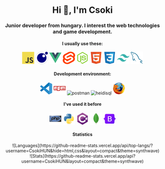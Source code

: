 <h1 align="center">Hi 👋, I'm Csoki</h1>
<h3 align="center">
    Junior developer from hungary. I interest the web technologies and game development.
</h3>

<h4 align="center">I usually use these: </h4>
<p align="center">
<img src="https://raw.githubusercontent.com/devicons/devicon/master/icons/javascript/javascript-original.svg" alt="javascript" width="40" height="40"/>
<img src="https://raw.githubusercontent.com/devicons/devicon/master/icons/lua/lua-original.svg" alt="lua" width="40" height="40"/>
<img src="https://raw.githubusercontent.com/devicons/devicon/master/icons/vuejs/vuejs-original.svg" alt="vue" width="40" height="40"/>
<img src="https://raw.githubusercontent.com/devicons/devicon/master/icons/svelte/svelte-original.svg" alt="vue" width="40" height="40"/>
<img src="https://raw.githubusercontent.com/devicons/devicon/master/icons/nodejs/nodejs-original.svg" alt="node" width="40" height="40"/>
<img src="https://raw.githubusercontent.com/devicons/devicon/master/icons/html5/html5-original.svg" alt="html5" width="40" height="40"/>
<img src="https://raw.githubusercontent.com/devicons/devicon/master/icons/css3/css3-original.svg" alt="css3" width="40" height="40"/>
<img src="https://raw.githubusercontent.com/devicons/devicon/master/icons/tailwindcss/tailwindcss-plain.svg" alt="mysql" width="40" height="40"/>
<img src="https://raw.githubusercontent.com/devicons/devicon/master/icons/mysql/mysql-original.svg" alt="mysql" width="40" height="40"/>
</p>
<h4 align="center">Development environment:</h4>
<p align="center">
<img src="https://raw.githubusercontent.com/devicons/devicon/master/icons/vscode/vscode-original.svg" alt="vscode" width="40" height="40"/>
<img src="https://raw.githubusercontent.com/devicons/devicon/master/icons/npm/npm-original-wordmark.svg" alt="npm" width="40" height="40"/>
<img src="https://www.vectorlogo.zone/logos/getpostman/getpostman-icon.svg" alt="postman" width="40" height="40"/>
<img src="https://upload.wikimedia.org/wikipedia/commons/3/32/HeidiSQL_logo_image.png" alt="heidisql" width="40" height="40"/>
<img src="https://raw.githubusercontent.com/devicons/devicon/master/icons/firefox/firefox-original.svg" alt="firefox" width="40" height="40"/>
</p>
<h4 align="center">I've used it before</h4>
<p align="center">
<img src="https://raw.githubusercontent.com/devicons/devicon/master/icons/php/php-original.svg" alt="php" width="40" height="40"/>
<img src="https://raw.githubusercontent.com/devicons/devicon/master/icons/python/python-original.svg" alt="python" width="40" height="40"/>
<img src="https://raw.githubusercontent.com/devicons/devicon/master/icons/csharp/csharp-original.svg" alt="csharp" width="40" height="40"/>
<img src="https://raw.githubusercontent.com/devicons/devicon/master/icons/mongodb/mongodb-original.svg" alt="mongodb" width="40" height="40"/>
<img src="https://raw.githubusercontent.com/devicons/devicon/master/icons/bootstrap/bootstrap-original.svg" alt="bootstrap" width="40" height="40"/>
</p>
<h4 align="center">Statistics</h4>
<p align="center">
![Languages](https://github-readme-stats.vercel.app/api/top-langs/?username=CsokiHUN&hide=html,css&layout=compact&theme=synthwave)
![Stats](https://github-readme-stats.vercel.app/api?username=CsokiHUN&layout=compact&theme=synthwave)
</p>
